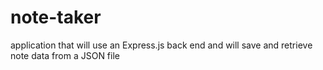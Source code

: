 # note-taker
application that will use an Express.js back end and will save and retrieve note data from a JSON file
